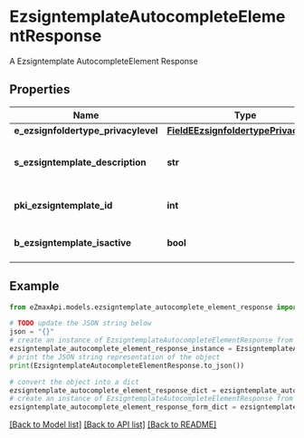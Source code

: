 # EzsigntemplateAutocompleteElementResponse

A Ezsigntemplate AutocompleteElement Response

## Properties

Name | Type | Description | Notes
------------ | ------------- | ------------- | -------------
**e_ezsignfoldertype_privacylevel** | [**FieldEEzsignfoldertypePrivacylevel**](FieldEEzsignfoldertypePrivacylevel.md) |  | 
**s_ezsigntemplate_description** | **str** | The description of the Ezsigntemplate | 
**pki_ezsigntemplate_id** | **int** | The unique ID of the Ezsigntemplate | 
**b_ezsigntemplate_isactive** | **bool** | Whether the Ezsigntemplate is active or not | 

## Example

```python
from eZmaxApi.models.ezsigntemplate_autocomplete_element_response import EzsigntemplateAutocompleteElementResponse

# TODO update the JSON string below
json = "{}"
# create an instance of EzsigntemplateAutocompleteElementResponse from a JSON string
ezsigntemplate_autocomplete_element_response_instance = EzsigntemplateAutocompleteElementResponse.from_json(json)
# print the JSON string representation of the object
print(EzsigntemplateAutocompleteElementResponse.to_json())

# convert the object into a dict
ezsigntemplate_autocomplete_element_response_dict = ezsigntemplate_autocomplete_element_response_instance.to_dict()
# create an instance of EzsigntemplateAutocompleteElementResponse from a dict
ezsigntemplate_autocomplete_element_response_form_dict = ezsigntemplate_autocomplete_element_response.from_dict(ezsigntemplate_autocomplete_element_response_dict)
```
[[Back to Model list]](../README.md#documentation-for-models) [[Back to API list]](../README.md#documentation-for-api-endpoints) [[Back to README]](../README.md)


